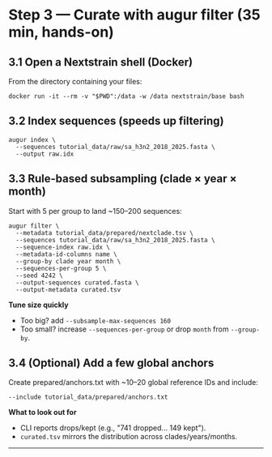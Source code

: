 # Step 3 — Curate with augur filter (35 min, hands-on)

## 3.1 Open a Nextstrain shell (Docker)

From the directory containing your files:

```
docker run -it --rm -v "$PWD":/data -w /data nextstrain/base bash
```

## 3.2 Index sequences (speeds up filtering)

```
augur index \
  --sequences tutorial_data/raw/sa_h3n2_2018_2025.fasta \
  --output raw.idx
```

## 3.3 Rule-based subsampling (clade × year × month)

Start with 5 per group to land ~150–200 sequences:

```
augur filter \
  --metadata tutorial_data/prepared/nextclade.tsv \
  --sequences tutorial_data/raw/sa_h3n2_2018_2025.fasta \
  --sequence-index raw.idx \
  --metadata-id-columns name \
  --group-by clade year month \
  --sequences-per-group 5 \
  --seed 4242 \
  --output-sequences curated.fasta \
  --output-metadata curated.tsv
```

**Tune size quickly**

-   Too big? add `--subsample-max-sequences 160`
-   Too small? increase `--sequences-per-group` or drop `month` from `--group-by`.
  
## 3.4 (Optional) Add a few global anchors

Create prepared/anchors.txt with ~10–20 global reference IDs and include:

```
--include tutorial_data/prepared/anchors.txt
```

**What to look out for**

-   CLI reports drops/kept (e.g., "741 dropped... 149 kept").
-   `curated.tsv` mirrors the distribution across clades/years/months.


* * * * *
